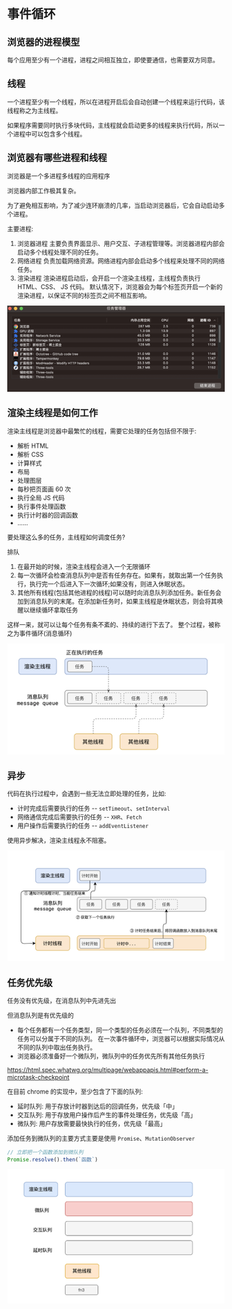 # 事件循环

## 浏览器的进程模型
每个应用至少有一个进程，进程之间相互独立，即使要通信，也需要双方同意。

## 线程
一个进程至少有一个线程，所以在进程开启后会自动创建一个线程来运行代码，该线程称之为主线程。

如果程序需要同时执行多块代码，主线程就会启动更多的线程来执行代码，所以一个进程中可以包含多个线程。

## 浏览器有哪些进程和线程
浏览器是一个多进程多线程的应用程序

浏览器内部工作极其复杂。

为了避免相互影响，为了减少连环崩溃的几率，当启动浏览器后，它会自动启动多个进程。

主要进程:
1. 浏览器进程 
主要负责界面显示、用户交互、子进程管理等。浏览器进程内部会启动多个线程处理不同的任务。
2. 网络进程
负责加载网络资源。网络进程内部会启动多个线程来处理不同的网络任务。
3. 渲染进程
渲染进程启动后，会开启一个渲染主线程，主线程负责执行 HTML、CSS、 JS 代码。
默认情况下，浏览器会为每个标签⻚开启一个新的渲染进程，以保证不同的标签⻚之间不相互影响。

![进程](%E6%B5%8F%E8%A7%88%E5%99%A8%E8%BF%9B%E7%A8%8B.png)


## 渲染主线程是如何工作

渲染主线程是浏览器中最繁忙的线程，需要它处理的任务包括但不限于:
- 解析 HTML
- 解析 CSS
- 计算样式
- 布局
- 处理图层 
- 每秒把⻚面画 60 次 
- 执行全局 JS 代码 
- 执行事件处理函数 
- 执行计时器的回调函数 
- ......

要处理这么多的任务，主线程如何调度任务?

排队

1. 在最开始的时候，渲染主线程会进入一个无限循环
2. 每一次循环会检查消息队列中是否有任务存在。如果有，就取出第一个任务执行，执行完一个后进入下一次循环;如果没有，则进入休眠状态。
3. 其他所有线程(包括其他进程的线程)可以随时向消息队列添加任务。新任务会加到消息队列的末尾。在添加新任务时，如果主线程是休眠状态，则会将其唤醒以继续循环拿取任务

这样一来，就可以让每个任务有条不紊的、持续的进行下去了。 整个过程，被称之为事件循环(消息循环)

![事件循环](%E4%BA%8B%E4%BB%B6%E5%BE%AA%E7%8E%AF.png)


## 异步
代码在执行过程中，会遇到一些无法立即处理的任务，比如:
- 计时完成后需要执行的任务 -- `setTimeout`、`setInterval` 
- 网络通信完成后需要执行的任务 -- `XHR`、`Fetch`
- 用户操作后需要执行的任务 -- `addEventListener`

使用异步解决，渲染主线程永不阻塞。

![异步](%E5%BC%82%E6%AD%A5.png)


## 任务优先级
任务没有优先级，在消息队列中先进先出

但消息队列是有优先级的

- 每个任务都有一个任务类型，同一个类型的任务必须在一个队列，不同类型的任务可以分属于不同的队列。 在一次事件循环中，浏览器可以根据实际情况从不同的队列中取出任务执行。 
- 浏览器必须准备好一个微队列，微队列中的任务优先所有其他任务执行

https://html.spec.whatwg.org/multipage/webappapis.html#perform-a-microtask-checkpoint

在目前 chrome 的实现中，至少包含了下面的队列:
- 延时队列: 用于存放计时器到达后的回调任务，优先级「中」 
- 交互队列: 用于存放用户操作后产生的事件处理任务，优先级「高」 
- 微队列: 用户存放需要最快执行的任务，优先级「最高」

添加任务到微队列的主要方式主要是使用 `Promise`、`MutationObserver`

```js
// 立即把一个函数添加到微队列
Promise.resolve().then(`函数`)
```

![队列](%E9%98%9F%E5%88%97.png)